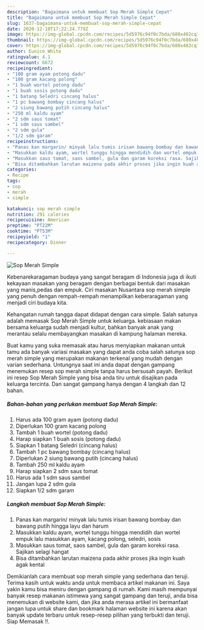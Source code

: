 ```yaml
---
description: "Bagaimana untuk membuat Sop Merah Simple Cepat"
title: "Bagaimana untuk membuat Sop Merah Simple Cepat"
slug: 1637-bagaimana-untuk-membuat-sop-merah-simple-cepat
date: 2020-12-10T17:22:24.779Z
image: https://img-global.cpcdn.com/recipes/5d5976c94f0c7bda/680x482cq70/sop-merah-simple-foto-resep-utama.jpg
thumbnail: https://img-global.cpcdn.com/recipes/5d5976c94f0c7bda/680x482cq70/sop-merah-simple-foto-resep-utama.jpg
cover: https://img-global.cpcdn.com/recipes/5d5976c94f0c7bda/680x482cq70/sop-merah-simple-foto-resep-utama.jpg
author: Eunice White
ratingvalue: 4.1
reviewcount: 6672
recipeingredient:
- "100 gram ayam potong dadu"
- "100 gram kacang polong"
- "1 buah wortel potong dadu"
- "1 buah sosis potong dadu"
- "1 batang Seledri cincang halus"
- "1 pc bawang bombay cincang halus"
- "2 siung bawang putih cincang halus"
- "250 ml kaldu ayam"
- "2 sdm saus tomat"
- "1 sdm saus sambel"
- "2 sdm gula"
- "1/2 sdm garam"
recipeinstructions:
- "Panas kan margarin/ minyak lalu tumis irisan bawang bombay dan bawang putih hingga layu dan harum"
- "Masukkan kaldu ayam, wortel tunggu hingga mendidih dan wortel empuk lalu masukkan ayam, kacang polong, seledri, sosis"
- "Masukkan saus tomat, saos sambel, gula dan garam koreksi rasa. Sajikan selagi hangat"
- "Bisa ditambahkan larutan maizena pada akhir proses jika ingin kuah agak kental"
categories:
- Recipe
tags:
- sop
- merah
- simple

katakunci: sop merah simple 
nutrition: 291 calories
recipecuisine: American
preptime: "PT22M"
cooktime: "PT53M"
recipeyield: "1"
recipecategory: Dinner

---
```



![Sop Merah Simple](https://img-global.cpcdn.com/recipes/5d5976c94f0c7bda/680x482cq70/sop-merah-simple-foto-resep-utama.jpg)

Kebenarekaragaman budaya yang sangat beragam di Indonesia juga di ikuti kekayaan masakan yang beragam dengan berbagai bentuk dari masakan yang manis,pedas dan empuk. Ciri masakan Nusantara sop merah simple yang penuh dengan rempah-rempah menampilkan keberaragaman yang menjadi ciri budaya kita.




Kehangatan rumah tangga dapat didapat dengan cara simple. Salah satunya adalah memasak Sop Merah Simple untuk keluarga. kebiasaan makan bersama keluarga sudah menjadi kultur, bahkan banyak anak yang merantau selalu membayangkan masakan di kampung halaman mereka.

Buat kamu yang suka memasak atau harus menyiapkan makanan untuk tamu ada banyak variasi masakan yang dapat anda coba salah satunya sop merah simple yang merupakan makanan terkenal yang mudah dengan varian sederhana. Untungnya saat ini anda dapat dengan gampang menemukan resep sop merah simple tanpa harus bersusah payah.
Berikut ini resep Sop Merah Simple yang bisa anda tiru untuk disajikan pada keluarga tercinta. Dan sangat gampang hanya dengan 4 langkah dan 12 bahan.


<!--inarticleads1-->

##### Bahan-bahan yang perlukan membuat Sop Merah Simple:

1. Harus ada 100 gram ayam (potong dadu)
1. Diperlukan 100 gram kacang polong
1. Tambah 1 buah wortel (potong dadu)
1. Harap siapkan 1 buah sosis (potong dadu)
1. Siapkan 1 batang Seledri (cincang halus)
1. Tambah 1 pc bawang bombay (cincang halus)
1. Diperlukan 2 siung bawang putih (cincang halus)
1. Tambah 250 ml kaldu ayam
1. Harap siapkan 2 sdm saus tomat
1. Harus ada 1 sdm saus sambel
1. Jangan lupa 2 sdm gula
1. Siapkan 1/2 sdm garam




<!--inarticleads2-->

##### Langkah membuat  Sop Merah Simple:

1. Panas kan margarin/ minyak lalu tumis irisan bawang bombay dan bawang putih hingga layu dan harum
1. Masukkan kaldu ayam, wortel tunggu hingga mendidih dan wortel empuk lalu masukkan ayam, kacang polong, seledri, sosis
1. Masukkan saus tomat, saos sambel, gula dan garam koreksi rasa. Sajikan selagi hangat
1. Bisa ditambahkan larutan maizena pada akhir proses jika ingin kuah agak kental




Demikianlah cara membuat sop merah simple yang sederhana dan teruji. Terima kasih untuk waktu anda untuk membaca artikel makanan ini. Saya yakin kamu bisa meniru dengan gampang di rumah. Kami masih mempunyai banyak resep makanan istimewa yang sangat gampang dan teruji, anda bisa menemukan di website kami, dan jika anda merasa artikel ini bermanfaat jangan lupa untuk share dan bookmark halaman website ini karena akan banyak update terbaru untuk resep-resep pilihan yang terbukti dan teruji. Siap Memasak !!. 

